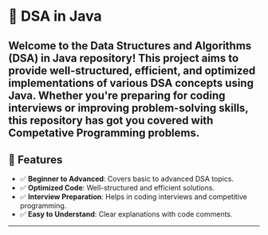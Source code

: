 # 🚀 DSA in Java

Welcome to the **Data Structures and Algorithms (DSA) in Java** repository! This project aims to provide well-structured, efficient, 
and optimized implementations of various DSA concepts using Java. 
Whether you're preparing for coding interviews or improving problem-solving skills,
this repository has got you covered with Competative Programming problems. 
---

## 📌 Features
- ✅ **Beginner to Advanced**: Covers basic to advanced DSA topics.
- ✅ **Optimized Code**: Well-structured and efficient solutions.
- ✅ **Interview Preparation**: Helps in coding interviews and competitive programming.
- ✅ **Easy to Understand**: Clear explanations with code comments.

---
